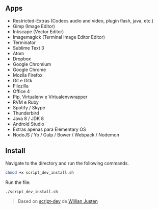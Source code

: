 ## Apps

  * Restricted-Extras (Codecs audio and video, plugin flash, java, etc.)
  * Gimp (Image Editor)
  * Inkscape (Vector Editor)
  * Imagemagick (Terminal Image Editor Editor)
  * Terminator
  * Sublime Text 3
  * Atom
  * Dropbox
  * Google Chromium
  * Google Chrome
  * Mozila Firefox
  * Git e Gitk
  * Filezilla
  * Office 4
  * Pip, Virtualenv e Virtualenvwrapper
  * RVM e Ruby
  * Spotify / Skype
  * Thunderbird
  * Java 8 / JDK 8
  * Android Studio
  * Extras apenas para Elementary OS
  * NodeJS / Yo / Gulp / Bower / Webpack / Nodemon

## Install

Navigate to the directory and run the following commands.

```sh
chmod +x script_dev_install.sh
```

Run the file:

```sh
./script_dev_install.sh
```

> Based on [script-dev](https://github.com/willianjusten/script-dev) de [Willian Justen](https://github.com/willianjusten)
